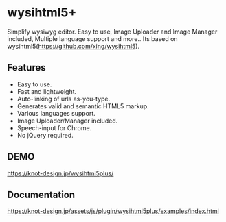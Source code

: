 # wysihtml5+
Simplify wysiwyg editor. Easy to use, Image Uploader and Image Manager included, Multiple language support and more..
Its based on wysihtml5(https://github.com/xing/wysihtml5).

## Features
- Easy to use.
- Fast and lightweight.
- Auto-linking of urls as-you-type.
- Generates valid and semantic HTML5 markup.
- Various languages support.
- Image Uploader/Manager included.
- Speech-input for Chrome.
- No jQuery required.

## DEMO
https://knot-design.jp/wysihtml5plus/

## Documentation
https://knot-design.jp/assets/js/plugin/wysihtml5plus/examples/index.html
